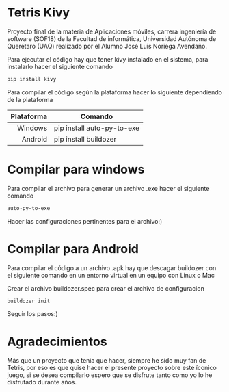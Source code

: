 # Tetris Kivy

Proyecto final de la materia de Aplicaciones móviles, carrera ingeniería de software (SOF18) de la Facultad de informática, Universidad Autónoma de Querétaro (UAQ) realizado por el Alumno José Luis Noriega Avendaño.

Para ejecutar el código hay que tener kivy instalado en el sistema, para instalarlo hacer el siguiente comando

```markdown
pip install kivy
```

Para compilar el código según la plataforma hacer lo siguiente dependiendo de la plataforma

| Plataforma | Comando |
|-----:|-----------|
|     Windows| pip install auto-py-to-exe|
|     Android| pip install buildozer|

# Compilar para windows
Para compilar el archivo para generar un archivo .exe hacer el siguiente comando
```markdown
auto-py-to-exe
```

Hacer las configuraciones pertinentes para el archivo:)

# Compilar para Android
Para compilar el código a un archivo .apk hay que descagar buildozer con el siguiente comando en un entorno virtual en un equipo con Linux o Mac

Crear el archivo buildozer.spec para crear el archivo de configuracion

```markdown
buildozer init
```

Seguir los pasos:)

# Agradecimientos
Más que un proyecto que tenia que hacer, siempre he sido muy fan de Tetris, por eso es que quise hacer el presente proyecto sobre este íconico juego, si se desea compilarlo espero que se disfrute tanto como yo lo he disfrutado durante años.


